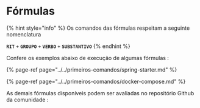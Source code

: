 # Fórmulas

{% hint style="info" %}
Os comandos das fórmulas respeitam a seguinte nomenclatura

**`RIT`** `+` **`GROUPO`**  `+` **`VERBO`** `+` **`SUBSTANTIVO`**
{% endhint %}

Confere os exemplos abaixo de execução de algumas fórmulas :

{% page-ref page="../../primeiros-comandos/spring-starter.md" %}

{% page-ref page="../../primeiros-comandos/docker-compose.md" %}

As demais fórmulas disponíveis podem ser avaliadas no repositório Github da comunidade :



